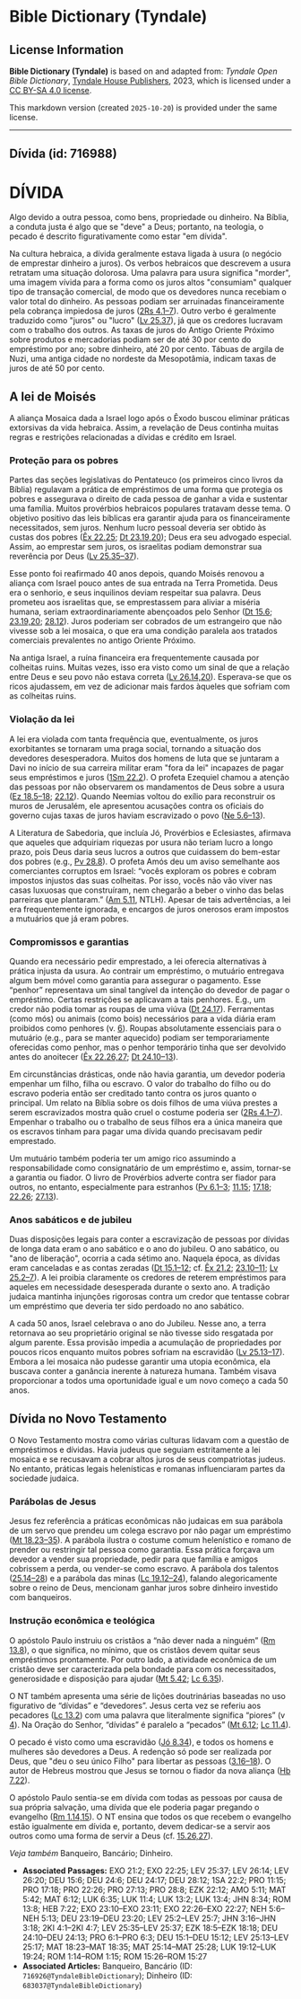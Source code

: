# Bible Dictionary (Tyndale)

## License Information

**Bible Dictionary (Tyndale)** is based on and adapted from: _Tyndale Open Bible Dictionary_, [Tyndale House Publishers](https://tyndaleopenresources.com/), 2023, which is licensed under a [CC BY-SA 4.0 license](https://creativecommons.org/licenses/by-sa/4.0/legalcode.en).

This markdown version (created `2025-10-20`) is provided under the same license.



--------------------------------

## Dívida (id: 716988)

DÍVIDA
======

Algo devido a outra pessoa, como bens, propriedade ou dinheiro. Na Bíblia, a conduta justa é algo que se "deve" a Deus; portanto, na teologia, o pecado é descrito figurativamente como estar "em dívida".

Na cultura hebraica, a dívida geralmente estava ligada à usura (o negócio de emprestar dinheiro a juros). Os verbos hebraicos que descrevem a usura retratam uma situação dolorosa. Uma palavra para usura significa "morder", uma imagem vívida para a forma como os juros altos "consumiam" qualquer tipo de transação comercial, de modo que os devedores nunca recebiam o valor total do dinheiro. As pessoas podiam ser arruinadas financeiramente pela cobrança impiedosa de juros ([2Rs 4\.1–7](https://ref.ly/2Kgs4:1-2Kgs4:7)). Outro verbo é geralmente traduzido como "juros" ou "lucro" ([Lv 25\.37](https://ref.ly/Lev25:37)), já que os credores lucravam com o trabalho dos outros. As taxas de juros do Antigo Oriente Próximo sobre produtos e mercadorias podiam ser de até 30 por cento do empréstimo por ano; sobre dinheiro, até 20 por cento. Tábuas de argila de Nuzi, uma antiga cidade no nordeste da Mesopotâmia, indicam taxas de juros de até 50 por cento.

A lei de Moisés
---------------

A aliança Mosaica dada a Israel logo após o Êxodo buscou eliminar práticas extorsivas da vida hebraica. Assim, a revelação de Deus continha muitas regras e restrições relacionadas a dívidas e crédito em Israel.

### Proteção para os pobres

Partes das seções legislativas do Pentateuco (os primeiros cinco livros da Bíblia) regulavam a prática de empréstimos de uma forma que protegia os pobres e assegurava o direito de cada pessoa de ganhar a vida e sustentar uma família. Muitos provérbios hebraicos populares tratavam desse tema. O objetivo positivo das leis bíblicas era garantir ajuda para os financeiramente necessitados, sem juros. Nenhum lucro pessoal deveria ser obtido às custas dos pobres ([Êx 22\.25](https://ref.ly/Exod22:25); [Dt 23\.19,20](https://ref.ly/Deut23:19-Deut23:20)); Deus era seu advogado especial. Assim, ao emprestar sem juros, os israelitas podiam demonstrar sua reverência por Deus ([Lv 25\.35–37](https://ref.ly/Lev25:35-Lev25:37)).

Esse ponto foi reafirmado 40 anos depois, quando Moisés renovou a aliança com Israel pouco antes de sua entrada na Terra Prometida. Deus era o senhorio, e seus inquilinos deviam respeitar sua palavra. Deus prometeu aos israelitas que, se emprestassem para aliviar a miséria humana, seriam extraordinariamente abençoados pelo Senhor ([Dt 15\.6](https://ref.ly/Deut15:6); [23\.19,20](https://ref.ly/Deut23:19-Deut23:20); [28\.12](https://ref.ly/Deut28:12)). Juros poderiam ser cobrados de um estrangeiro que não vivesse sob a lei mosaica, o que era uma condição paralela aos tratados comerciais prevalentes no antigo Oriente Próximo.

Na antiga Israel, a ruína financeira era frequentemente causada por colheitas ruins. Muitas vezes, isso era visto como um sinal de que a relação entre Deus e seu povo não estava correta ([Lv 26\.14,20](https://ref.ly/Lev26:14,Lev26:20)). Esperava\-se que os ricos ajudassem, em vez de adicionar mais fardos àqueles que sofriam com as colheitas ruins.

### Violação da lei

A lei era violada com tanta frequência que, eventualmente, os juros exorbitantes se tornaram uma praga social, tornando a situação dos devedores desesperadora. Muitos dos homens de luta que se juntaram a Davi no início de sua carreira militar eram "fora da lei" incapazes de pagar seus empréstimos e juros ([1Sm 22\.2](https://ref.ly/1Sam22:2)). O profeta Ezequiel chamou a atenção das pessoas por não observarem os mandamentos de Deus sobre a usura ([Ez 18\.5–18](https://ref.ly/Ezek18:5-Ezek18:18); [22\.12](https://ref.ly/Ezek22:12)). Quando Neemias voltou do exílio para reconstruir os muros de Jerusalém, ele apresentou acusações contra os oficiais do governo cujas taxas de juros haviam escravizado o povo ([Ne 5\.6–13](https://ref.ly/Neh5:6-Neh5:13)).

A Literatura de Sabedoria, que incluía Jó, Provérbios e Eclesiastes, afirmava que aqueles que adquiriam riquezas por usura não teriam lucro a longo prazo, pois Deus daria seus lucros a outros que cuidassem do bem\-estar dos pobres (e.g., [Pv 28\.8](https://ref.ly/Prov28:8)). O profeta Amós deu um aviso semelhante aos comerciantes corruptos em Israel: “vocês exploram os pobres e cobram impostos injustos das suas colheitas. Por isso, vocês não vão viver nas casas luxuosas que construíram, nem chegarão a beber o vinho das belas parreiras que plantaram.” ([Am 5\.11](https://ref.ly/Amos5:11), NTLH). Apesar de tais advertências, a lei era frequentemente ignorada, e encargos de juros onerosos eram impostos a mutuários que já eram pobres.

### Compromissos e garantias

Quando era necessário pedir emprestado, a lei oferecia alternativas à prática injusta da usura. Ao contrair um empréstimo, o mutuário entregava algum bem móvel como garantia para assegurar o pagamento. Esse “penhor” representava um sinal tangível da intenção do devedor de pagar o empréstimo. Certas restrições se aplicavam a tais penhores. E.g., um credor não podia tomar as roupas de uma viúva ([Dt 24\.17](https://ref.ly/Deut24:17)). Ferramentas (como mós) ou animais (como bois) necessários para a vida diária eram proibidos como penhores (v. [6](https://ref.ly/Deut24:6)). Roupas absolutamente essenciais para o mutuário (e.g., para se manter aquecido) podiam ser temporariamente oferecidas como penhor, mas o penhor temporário tinha que ser devolvido antes do anoitecer ([Êx 22\.26,27](https://ref.ly/Exod22:26-Exod22:27); [Dt 24\.10–13](https://ref.ly/Deut24:10-Deut24:13)).

Em circunstâncias drásticas, onde não havia garantia, um devedor poderia empenhar um filho, filha ou escravo. O valor do trabalho do filho ou do escravo poderia então ser creditado tanto contra os juros quanto o principal. Um relato na Bíblia sobre os dois filhos de uma viúva prestes a serem escravizados mostra quão cruel o costume poderia ser ([2Rs 4\.1–7](https://ref.ly/2Kgs4:1-2Kgs4:7)). Empenhar o trabalho ou o trabalho de seus filhos era a única maneira que os escravos tinham para pagar uma dívida quando precisavam pedir emprestado.

Um mutuário também poderia ter um amigo rico assumindo a responsabilidade como consignatário de um empréstimo e, assim, tornar\-se a garantia ou fiador. O livro de Provérbios adverte contra ser fiador para outros, no entanto, especialmente para estranhos ([Pv 6\.1–3](https://ref.ly/Prov6:1-Prov6:3); [11\.15](https://ref.ly/Prov11:15); [17\.18](https://ref.ly/Prov17:18); [22\.26](https://ref.ly/Prov22:26); [27\.13](https://ref.ly/Prov27:13)).

### Anos sabáticos e de jubileu

Duas disposições legais para conter a escravização de pessoas por dívidas de longa data eram o ano sabático e o ano do jubileu. O ano sabático, ou "ano de liberação", ocorria a cada sétimo ano. Naquela época, as dívidas eram canceladas e as contas zeradas ([Dt 15\.1–12](https://ref.ly/Deut15:1-Deut15:12); cf. [Êx 21\.2](https://ref.ly/Exod21:2); [23\.10–11](https://ref.ly/Exod23:10-Exod23:11); [Lv 25\.2–7](https://ref.ly/Lev25:2-Lev25:7)). A lei proibia claramente os credores de reterem empréstimos para aqueles em necessidade desesperada durante o sexto ano. A tradição judaica mantinha injunções rigorosas contra um credor que tentasse cobrar um empréstimo que deveria ter sido perdoado no ano sabático.

A cada 50 anos, Israel celebrava o ano do Jubileu. Nesse ano, a terra retornava ao seu proprietário original se não tivesse sido resgatada por algum parente. Essa provisão impedia a acumulação de propriedades por poucos ricos enquanto muitos pobres sofriam na escravidão ([Lv 25\.13–17](https://ref.ly/Lev25:13-Lev25:17)). Embora a lei mosaica não pudesse garantir uma utopia econômica, ela buscava conter a ganância inerente à natureza humana. Também visava proporcionar a todos uma oportunidade igual e um novo começo a cada 50 anos.

Dívida no Novo Testamento
-------------------------

O Novo Testamento mostra como várias culturas lidavam com a questão de empréstimos e dívidas. Havia judeus que seguiam estritamente a lei mosaica e se recusavam a cobrar altos juros de seus compatriotas judeus. No entanto, práticas legais helenísticas e romanas influenciaram partes da sociedade judaica.

### Parábolas de Jesus

Jesus fez referência a práticas econômicas não judaicas em sua parábola de um servo que prendeu um colega escravo por não pagar um empréstimo ([Mt 18\.23–35](https://ref.ly/Matt18:23-Matt18:35)). A parábola ilustra o costume comum helenístico e romano de prender ou restringir tal pessoa como garantia. Essa prática forçava um devedor a vender sua propriedade, pedir para que família e amigos cobrissem a perda, ou vender\-se como escravo. A parábola dos talentos ([25\.14–28](https://ref.ly/Matt25:14-Matt25:28)) e a parábola das minas ([Lc 19\.12–24](https://ref.ly/Luke19:12-Luke19:24)), falando alegoricamente sobre o reino de Deus, mencionam ganhar juros sobre dinheiro investido com banqueiros.

### Instrução econômica e teológica

O apóstolo Paulo instruiu os cristãos a “não dever nada a ninguém” ([Rm 13\.8](https://ref.ly/Rom13:8)), o que significa, no mínimo, que os cristãos devem quitar seus empréstimos prontamente. Por outro lado, a atividade econômica de um cristão deve ser caracterizada pela bondade para com os necessitados, generosidade e disposição para ajudar ([Mt 5\.42](https://ref.ly/Matt5:42); [Lc 6\.35](https://ref.ly/Luke6:35)).

O NT também apresenta uma série de lições doutrinárias baseadas no uso figurativo de “dívidas” e “devedores”. Jesus certa vez se referiu aos pecadores ([Lc 13\.2](https://ref.ly/Luke13:2)) com uma palavra que literalmente significa “piores” (v [4](https://ref.ly/Luke13:4)). Na Oração do Senhor, “dívidas” é paralelo a “pecados” ([Mt 6\.12](https://ref.ly/Matt6:12); [Lc 11\.4](https://ref.ly/Luke11:4)).

O pecado é visto como uma escravidão ([Jó 8\.34](https://ref.ly/John8:34)), e todos os homens e mulheres são devedores a Deus. A redenção só pode ser realizada por Deus, que "deu o seu único Filho" para libertar as pessoas ([3\.16–18](https://ref.ly/John3:16-John3:18)). O autor de Hebreus mostrou que Jesus se tornou o fiador da nova aliança ([Hb 7\.22](https://ref.ly/Heb7:22)).

O apóstolo Paulo sentia\-se em dívida com todas as pessoas por causa de sua própria salvação, uma dívida que ele poderia pagar pregando o evangelho ([Rm 1\.14,15](https://ref.ly/Rom1:14-Rom1:15)). O NT ensina que todos os que recebem o evangelho estão igualmente em dívida e, portanto, devem dedicar\-se a servir aos outros como uma forma de servir a Deus (cf. [15\.26,27](https://ref.ly/Rom15:26-Rom15:27)).

*Veja também* Banqueiro, Bancário; Dinheiro.

* **Associated Passages:** EXO 21:2; EXO 22:25; LEV 25:37; LEV 26:14; LEV 26:20; DEU 15:6; DEU 24:6; DEU 24:17; DEU 28:12; 1SA 22:2; PRO 11:15; PRO 17:18; PRO 22:26; PRO 27:13; PRO 28:8; EZK 22:12; AMO 5:11; MAT 5:42; MAT 6:12; LUK 6:35; LUK 11:4; LUK 13:2; LUK 13:4; JHN 8:34; ROM 13:8; HEB 7:22; EXO 23:10–EXO 23:11; EXO 22:26–EXO 22:27; NEH 5:6–NEH 5:13; DEU 23:19–DEU 23:20; LEV 25:2–LEV 25:7; JHN 3:16–JHN 3:18; 2KI 4:1–2KI 4:7; LEV 25:35–LEV 25:37; EZK 18:5–EZK 18:18; DEU 24:10–DEU 24:13; PRO 6:1–PRO 6:3; DEU 15:1–DEU 15:12; LEV 25:13–LEV 25:17; MAT 18:23–MAT 18:35; MAT 25:14–MAT 25:28; LUK 19:12–LUK 19:24; ROM 1:14–ROM 1:15; ROM 15:26–ROM 15:27
* **Associated Articles:** Banqueiro, Bancário (ID: `716926@TyndaleBibleDictionary`); Dinheiro (ID: `683037@TyndaleBibleDictionary`)

